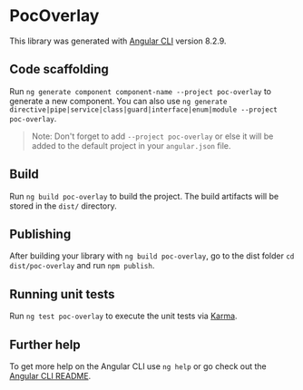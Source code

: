# PocOverlay

This library was generated with [Angular CLI](https://github.com/angular/angular-cli) version 8.2.9.

## Code scaffolding

Run `ng generate component component-name --project poc-overlay` to generate a new component. You can also use `ng generate directive|pipe|service|class|guard|interface|enum|module --project poc-overlay`.
> Note: Don't forget to add `--project poc-overlay` or else it will be added to the default project in your `angular.json` file. 

## Build

Run `ng build poc-overlay` to build the project. The build artifacts will be stored in the `dist/` directory.

## Publishing

After building your library with `ng build poc-overlay`, go to the dist folder `cd dist/poc-overlay` and run `npm publish`.

## Running unit tests

Run `ng test poc-overlay` to execute the unit tests via [Karma](https://karma-runner.github.io).

## Further help

To get more help on the Angular CLI use `ng help` or go check out the [Angular CLI README](https://github.com/angular/angular-cli/blob/master/README.md).
